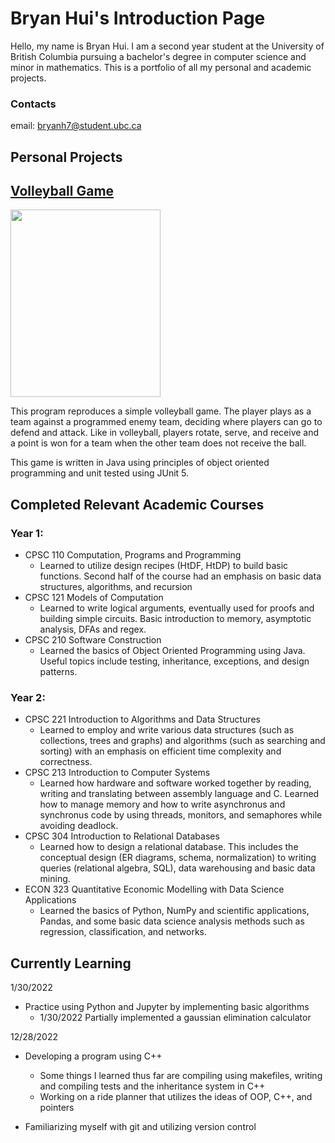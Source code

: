 

<!---
Sudo-BryanH/Sudo-BryanH is a ✨ special ✨ repository because its `README.md` (this file) appears on your GitHub profile.
You can click the Preview link to take a look at your changes.
--->


# Bryan Hui's Introduction Page

Hello, my name is Bryan Hui. I am a second year student at the University of British Columbia pursuing a bachelor's degree in computer science and minor in mathematics. This is a portfolio of all my personal and academic projects. 

### Contacts
email: bryanh7@student.ubc.ca

## Personal Projects

## [Volleyball Game](https://github.com/Sudo-BryanH/Volleyball-Game)

<img src="https://github.com/Sudo-BryanH/Sudo-BryanH/blob/main/Volleyball%20Game%20Demo.gif" width="240" height="300"/>

This program reproduces a simple volleyball game. The player plays as a team against a programmed enemy team, deciding where players can go to defend and attack. Like in volleyball, players rotate, serve, and receive and a point is won for a team when the other team does not receive the ball.

This game is written in Java using principles of object oriented programming and unit tested using JUnit 5.

## Completed Relevant Academic Courses

### Year 1: 
- CPSC 110 Computation, Programs and Programming
  - Learned to utilize design recipes (HtDF, HtDP) to build basic functions. Second half of the course had an emphasis on basic data structures, algorithms, and recursion
- CPSC 121 Models of Computation
  - Learned to write logical arguments, eventually used for proofs and building simple circuits. Basic introduction to memory, asymptotic analysis, DFAs and regex.  
- CPSC 210 Software Construction
  - Learned the basics of Object Oriented Programming using Java. Useful topics include testing, inheritance, exceptions, and design patterns. 

### Year 2:
- CPSC 221 Introduction to Algorithms and Data Structures
  - Learned to employ and write various data structures (such as collections, trees and graphs) and algorithms (such as searching and sorting)
     with an emphasis on efficient time complexity and correctness. 
- CPSC 213 Introduction to Computer Systems 
  - Learned how hardware and software worked together by reading, writing and translating between assembly language and C. Learned how to manage memory and how to write asynchronus and synchronus code by using threads, monitors, and semaphores while avoiding deadlock. 
- CPSC 304 Introduction to Relational Databases 
  - Learned how to design a relational database. This includes the conceptual design (ER diagrams, schema, normalization) to writing queries (relational algebra, SQL), data warehousing and basic data mining.
- ECON 323 Quantitative Economic Modelling with Data Science Applications 
  - Learned the basics of Python, NumPy and scientific applications, Pandas, and some basic data science analysis methods such as regression, classification, and networks.



## Currently Learning

1/30/2022 
- Practice using Python and Jupyter by implementing basic algorithms
  - 1/30/2022 Partially implemented a gaussian elimination calculator

12/28/2022
- Developing a program using C++
  - Some things I learned thus far are compiling using makefiles, writing and compiling tests and the inheritance system in C++
  - Working on a ride planner that utilizes the ideas of OOP, C++, and pointers 

- Familiarizing myself with git and utilizing version control
